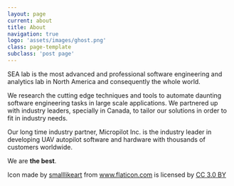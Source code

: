 ```yaml
---
layout: page
current: about
title: About
navigation: true
logo: 'assets/images/ghost.png'
class: page-template
subclass: 'post page'
---
```


SEA lab is the most advanced and professional software engineering and analytics lab in North America and consequently the whole world.

We research the cutting edge techniques and tools to automate daunting software engineering tasks in large scale applications. We partnered up with industry leaders, specially in Canada, to tailor our solutions in order to fit in industry needs. 

Our long time industry partner, Micropilot Inc. is the industry leader in developing UAV autopilot software and hardware with thousands of customers worldwide.

We are **the best**.

Icon made by <a href="https://www.flaticon.com/authors/smalllikeart" title="smalllikeart">smalllikeart</a> from <a href="https://www.flaticon.com/" title="Flaticon">www.flaticon.com</a> is licensed by <a href="http://creativecommons.org/licenses/by/3.0/" title="Creative Commons BY 3.0" target="_blank">CC 3.0 BY</a>